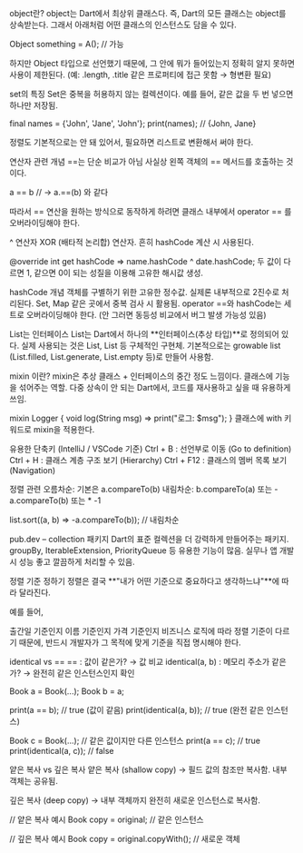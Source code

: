 object란?
object는 Dart에서 최상위 클래스다.
즉, Dart의 모든 클래스는 object를 상속받는다.
그래서 아래처럼 어떤 클래스의 인스턴스도 담을 수 있다.


Object something = A(); // 가능


하지만 Object 타입으로 선언했기 때문에,
그 안에 뭐가 들어있는지 정확히 알지 못하면 사용이 제한된다.
(예: .length, .title 같은 프로퍼티에 접근 못함 → 형변환 필요)


set의 특징
Set은 중복을 허용하지 않는 컬렉션이다.
예를 들어, 같은 값을 두 번 넣으면 하나만 저장됨.


final names = {'John', 'Jane', 'John'};
print(names); // {John, Jane}


정렬도 기본적으로는 안 돼 있어서, 필요하면 리스트로 변환해서 써야 한다.

연산자 관련 개념
==는 단순 비교가 아님
사실상 왼쪽 객체의 == 메서드를 호출하는 것이다.

a == b  // → a.==(b) 와 같다

따라서 == 연산을 원하는 방식으로 동작하게 하려면
클래스 내부에서 operator == 를 오버라이딩해야 한다.

^ 연산자
XOR (배타적 논리합) 연산자.
흔히 hashCode 계산 시 사용된다.

@override
int get hashCode => name.hashCode ^ date.hashCode;
두 값이 다르면 1, 같으면 0이 되는 성질을 이용해 고유한 해시값 생성.

hashCode 개념
객체를 구별하기 위한 고유한 정수값.
실제론 내부적으로 2진수로 처리된다.
Set, Map 같은 곳에서 중복 검사 시 활용됨.
operator ==와 hashCode는 세트로 오버라이딩해야 한다.
(안 그러면 동등성 비교에서 버그 발생 가능성 있음)


List는 인터페이스
List는 Dart에서 하나의 **인터페이스(추상 타입)**로 정의되어 있다.
실제 사용되는 것은 List<int>, List<String> 등 구체적인 구현체.
기본적으로는 growable list (List.filled, List.generate, List.empty 등)로 만들어 사용함.


mixin 이란?
mixin은 추상 클래스 + 인터페이스의 중간 정도 느낌이다.
클래스에 기능을 섞어주는 역할.
다중 상속이 안 되는 Dart에서, 코드를 재사용하고 싶을 때 유용하게 쓰임.

mixin Logger {
void log(String msg) => print("로그: $msg");
}
클래스에 with 키워드로 mixin을 적용한다.


유용한 단축키 (IntelliJ / VSCode 기준)
Ctrl + B : 선언부로 이동 (Go to definition)
Ctrl + H : 클래스 계층 구조 보기 (Hierarchy)
Ctrl + F12 : 클래스의 멤버 목록 보기 (Navigation)


정렬 관련
오름차순: 기본은 a.compareTo(b)
내림차순: b.compareTo(a) 또는 -a.compareTo(b) 또는 * -1

list.sort((a, b) => -a.compareTo(b)); // 내림차순

pub.dev – collection 패키지
Dart의 표준 컬렉션을 더 강력하게 만들어주는 패키지.
groupBy, IterableExtension, PriorityQueue 등 유용한 기능이 많음.
실무나 앱 개발 시 성능 좋고 깔끔하게 처리할 수 있음.


정렬 기준 정하기
정렬은 결국 **"내가 어떤 기준으로 중요하다고 생각하느냐"**에 따라 달라진다.

예를 들어,

출간일 기준인지
이름 기준인지
가격 기준인지
비즈니스 로직에 따라 정렬 기준이 다르기 때문에,
반드시 개발자가 그 목적에 맞게 기준을 직접 명시해야 한다.


identical vs ==
== : 값이 같은가? → 값 비교
identical(a, b) : 메모리 주소가 같은가? → 완전히 같은 인스턴스인지 확인

Book a = Book(...);
Book b = a;

print(a == b);        // true (값이 같음)
print(identical(a, b)); // true (완전 같은 인스턴스)

Book c = Book(...); // 같은 값이지만 다른 인스턴스
print(a == c);        // true
print(identical(a, c)); // false


얕은 복사 vs 깊은 복사
얕은 복사 (shallow copy)
→ 필드 값의 참조만 복사함. 내부 객체는 공유됨.

깊은 복사 (deep copy)
→ 내부 객체까지 완전히 새로운 인스턴스로 복사함.


// 얕은 복사 예시
Book copy = original; // 같은 인스턴스

// 깊은 복사 예시
Book copy = original.copyWith(); // 새로운 객체